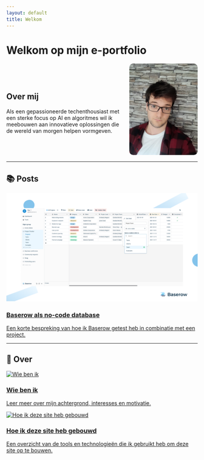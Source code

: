 ```yaml
---
layout: default
title: Welkom
---
```


# Welkom op mijn e-portfolio

<div style="display: flex; align-items: center; justify-content: space-between; gap: 20px; flex-wrap: wrap;">
  <div style="flex: 1; min-width: 250px;">
    <h2>Over mij</h2>
    <p>
      Als een gepassioneerde techenthousiast met een sterke focus op AI en algoritmes wil ik
      meebouwen aan innovatieve oplossingen die de wereld van morgen helpen vormgeven.
    </p>
  </div>
  <div style="flex-shrink: 0;">
    <img src="assets/img/20230913_124810.jpg" alt="Jensen Caestecker" style="width: 180px; border-radius: 10px;">
  </div>
</div>

---

## 📚 Posts

<div class="card-grid">

  <div class="card">
    <a href="/posts/2024-10-22-baserow.html">
      <img src="/assets/img/baserow.png" alt="Baserow als no-code database" />
      <h3>Baserow als no-code database</h3>
      <p>Een korte bespreking van hoe ik Baserow getest heb in combinatie met een project.</p>
    </a>
  </div>

  <!-- Voeg hier handmatig meer posts toe zoals hierboven -->

</div>

---

## 📄 Over

<div class="card-grid">

  <div class="card">
    <a href="/wie-ben-ik/">
      <img src="/assets/img/wie-ben-ik.jpg" alt="Wie ben ik" />
      <h3>Wie ben ik</h3>
      <p>Leer meer over mijn achtergrond, interesses en motivatie.</p>
    </a>
  </div>

  <div class="card">
    <a href="/how-i-built-this/">
      <img src="/assets/img/how-i-built.jpg" alt="Hoe ik deze site heb gebouwd" />
      <h3>Hoe ik deze site heb gebouwd</h3>
      <p>Een overzicht van de tools en technologieën die ik gebruikt heb om deze site op te bouwen.</p>
    </a>
  </div>

</div>
